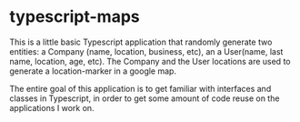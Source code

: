 # typescript-maps
This is a little basic Typescript application that randomly generate  two entities: a Company (name, location, business, etc), an a User(name, last name, location, age, etc). The Company and the User locations are used to generate a location-marker in a google map.

The entire goal of this application is to get familiar with interfaces and classes in Typescript, in order to get some amount of code reuse on the applications I work on.
